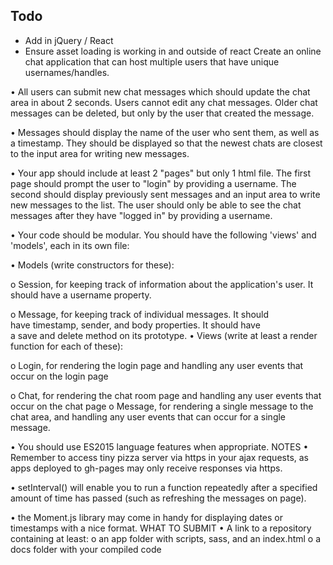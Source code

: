 

## Todo

- Add in jQuery / React
- Ensure asset loading is working in and outside of react
Create an online chat application that can host multiple users that have unique usernames/handles.

•	All users can submit new chat messages which should update the chat area in about 2 seconds. Users cannot edit any chat messages. Older chat messages can be deleted, but only by the user that created the message.

•	Messages should display the name of the user who sent them, as well as a timestamp. They should be displayed so that the newest chats are closest to the input area for writing new messages.

•	Your app should include at least 2 "pages" but only 1 html file. The first page should prompt the user to "login" by providing a username. The second should display previously sent messages and an input area to write new messages to the list. The user should only be able to see the chat messages after they have "logged in" by providing a username.

•	Your code should be modular. You should have the following 'views' and 'models', each in its own file:

•	Models (write constructors for these):

o	Session, for keeping track of information about the application's user. It should have a username property.

o	Message, for keeping track of individual messages. It should have timestamp, sender, and body properties. It should have a save and delete method on its prototype.
•	Views (write at least a render function for each of these):

o	Login, for rendering the login page and handling any user events that occur on the login page

o	Chat, for rendering the chat room page and handling any user events that occur on the chat page
o	Message, for rendering a single message to the chat area, and handling any user events that can occur for a single message.

•	You should use ES2015 language features when appropriate.
NOTES
•	Remember to access tiny pizza server via https in your ajax requests, as apps deployed to gh-pages may only receive responses via https.

•	setInterval() will enable you to run a function repeatedly after a specified amount of time has passed (such as refreshing the messages on page).

•	the Moment.js library may come in handy for displaying dates or timestamps with a nice format.
WHAT TO SUBMIT
•	A link to a repository containing at least:
o	an app folder with scripts, sass, and an index.html
o	a docs folder with your compiled code
